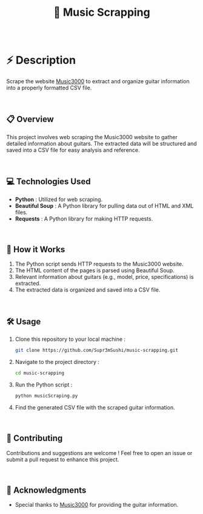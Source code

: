 <div align="center">
      <h1>🎸 Music Scrapping</h1>
     </div>
<p align="center"> <a href="https://www.linkedin.com/in/lucasferrand/}" target="_blank"><img alt="" src="https://img.shields.io/badge/LinkedIn-0077B5?style=normal&logo=linkedin&logoColor=white" style="vertical-align:center" /></a> </p>

<br>

# :zap: Description
Scrape the website [Music3000](https://www.music3000.fr) to extract and organize guitar information into a properly formatted CSV file.

<br>

## 📋 Overview 
This project involves web scraping the Music3000 website to gather detailed information about guitars. The extracted data will be structured and saved into a CSV file for easy analysis and reference.

<br>

## 💻 Technologies Used 
- **Python** : Utilized for web scraping.
- **Beautiful Soup** : A Python library for pulling data out of HTML and XML files.
- **Requests** : A Python library for making HTTP requests.

<br>

## 🚀 How it Works 
1. The Python script sends HTTP requests to the Music3000 website.
2. The HTML content of the pages is parsed using Beautiful Soup.
3. Relevant information about guitars (e.g., model, price, specifications) is extracted.
4. The extracted data is organized and saved into a CSV file.

<br>

## 🛠️ Usage 
1. Clone this repository to your local machine :

    ```bash
    git clone https://github.com/Supr3mSushi/music-scrapping.git
    ```

2. Navigate to the project directory :

    ```bash
    cd music-scrapping
    ```

3. Run the Python script :

    ```bash
    python musicScraping.py
    ```

4. Find the generated CSV file with the scraped guitar information.

<br>

## 🤝 Contributing 
Contributions and suggestions are welcome ! Feel free to open an issue or submit a pull request to enhance this project.

<br>

## 🙏 Acknowledgments 
- Special thanks to [Music3000](https://www.music3000.fr) for providing the guitar information.
